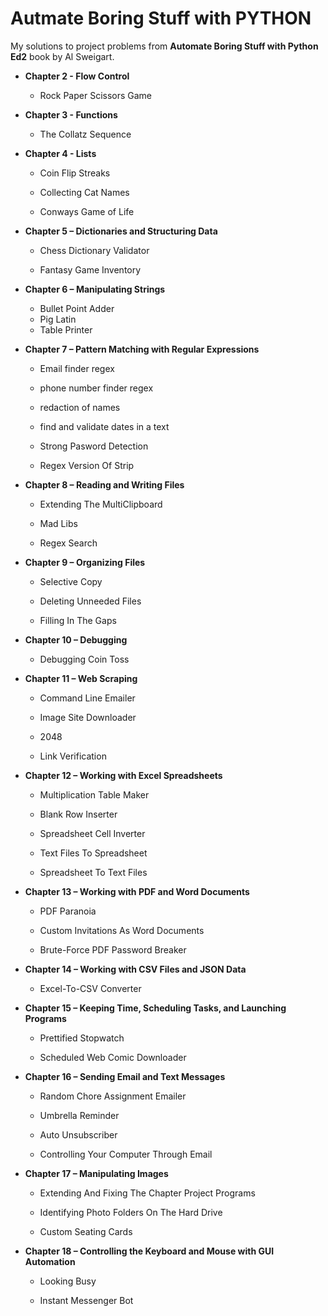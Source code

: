 # Autmate Boring Stuff with PYTHON

My solutions to project problems from **Automate Boring Stuff with Python Ed2** book by Al Sweigart.

- **Chapter 2 - Flow Control**
  
  - Rock Paper Scissors Game

- **Chapter 3 - Functions**
  
  - The Collatz Sequence

- **Chapter 4 - Lists**
  
  - Coin Flip Streaks
  
  - Collecting Cat Names
  
  - Conways Game of Life

- **Chapter 5 – Dictionaries and Structuring Data**
  
  - Chess Dictionary Validator
  
  - Fantasy Game Inventory

- **Chapter 6 – Manipulating Strings**
  
  - Bullet Point Adder
  - Pig Latin
  - Table Printer

- **Chapter 7 – Pattern Matching with Regular Expressions**
  
  - Email finder regex
  
  - phone number finder regex
  
  - redaction of names
  
  - find and validate dates in a text
  
  - Strong Pasword Detection
  
  - Regex Version Of Strip

- **Chapter 8 – Reading and Writing Files**
  
  - Extending The MultiClipboard
  
  - Mad Libs
  
  - Regex Search

- **Chapter 9 – Organizing Files**
  
  - Selective Copy
  
  - Deleting Unneeded Files
  
  - Filling In The Gaps

- **Chapter 10 – Debugging**
  
  - Debugging Coin Toss

- **Chapter 11 – Web Scraping**
  
  - Command Line Emailer
  
  - Image Site Downloader
  
  - 2048
  
  - Link Verification

- **Chapter 12 – Working with Excel Spreadsheets**
  
  - Multiplication Table Maker
  
  - Blank Row Inserter
  
  - Spreadsheet Cell Inverter
  
  - Text Files To Spreadsheet
  
  - Spreadsheet To Text Files

- **Chapter 13 – Working with PDF and Word Documents**
  
  - PDF Paranoia
  
  - Custom Invitations As Word Documents
  
  - Brute-Force PDF Password Breaker

- **Chapter 14 – Working with CSV Files and JSON Data**
  
  - Excel-To-CSV Converter

- **Chapter 15 – Keeping Time, Scheduling Tasks, and Launching Programs**
  
  - Prettified Stopwatch
  
  - Scheduled Web Comic Downloader

- **Chapter 16 – Sending Email and Text Messages**
  
  - Random Chore Assignment Emailer
  
  - Umbrella Reminder
  
  - Auto Unsubscriber
  
  - Controlling Your Computer Through Email

- **Chapter 17 – Manipulating Images**
  
  - Extending And Fixing The Chapter Project Programs
  
  - Identifying Photo Folders On The Hard Drive
  
  - Custom Seating Cards

- **Chapter 18 – Controlling the Keyboard and Mouse with GUI Automation**
  
  - Looking Busy
  
  - Instant Messenger Bot
